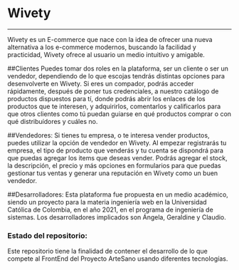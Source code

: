 # Wivety
-------------------
Wivety es un E-commerce que nace con la idea de ofrecer una nueva alternativa a los e-commerce modernos, buscando la facilidad y practicidad, Wivety ofrece al usuario un medio intuitivo y amigable.

##Clientes
Puedes tomar dos roles en la plataforma, ser un cliente o ser un vendedor, dependiendo de lo que escojas tendrás distintas opciones para desenvolverte en Wivety. 
Si eres un compador, podrás acceder rápidamente, después de poner tus credenciales, a nuestro catálogo de productos dispuestos para tí, donde podrás abrir los enlaces de los productos que te interesen,
y adquirirlos, comentarlos y calificarlos para que otros clientes como tú puedan guiarse en qué productos comprar o con qué distribuídores y cuáles no. 

##Vendedores: 
Si tienes tu empresa, o te interesa vender productos, puedes utilizar la opción de vendedor en Wivety. Al empezar registrarás tu empresa, el tipo de producto que venderás y tu cuenta se dispondrá para que puedas agregar los items que deseas vender.
Podrás agregar el stock, la descripción, el precio y más opciones en formularios para que puedas gestionar tus ventas y generar una reputación en Wivety como un buen vendedor. 

##Desarrolladores:
Esta plataforma fue propuesta en un medio académico, siendo un proyecto para la materia ingeniería web en la Universidad Católica de Colombia, en el año 2021, en el programa de ingeniería de sistemas. 
Los desarrolladores implicados son Ángela, Geraldine y Claudio. 

### Estado del repositorio:
Este repositorio tiene la finalidad de contener el desarrollo de lo que compete al FrontEnd del Proyecto ArteSano usando diferentes tecnologías.
